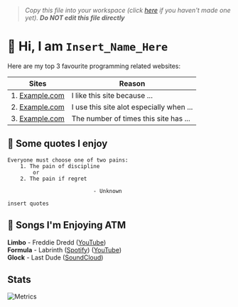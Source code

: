 > *Copy this file into your workspace (click [here](https://github.com/Limitly/Free-Copilot/blob/main/README.md#what-to-do) if you haven't made one yet). **Do __NOT__ edit this file directly***

<!-- YOUR ABOUT ME, delete the line above after you have copied this file into your workspace -->
# :wave: Hi, I am `Insert_Name_Here`

Here are my top 3 favourite programming related websites:

| Sites                              | Reason
|------------------------------------|------------------------------------------|
| 1. [Example.com](https://example.com) | I like this site because ...             |
| 2. [Example.com](https://example.com) | I use this site alot especially when ... |
| 3. [Example.com](https://example.com) | The number of times this site has ...    |

## 📖 Some quotes I enjoy
```
Everyone must choose one of two pains:
    1. The pain of discipline
        or
    2. The pain if regret
        
                           - Unknown
```

```
insert quotes
```

## 🎵 Songs I'm Enjoying ATM
**Limbo** - Freddie Dredd ([YouTube](https://youtu.be/yl6rhI20YgU))
<br />
**Formula** - Labrinth ([Spotify](https://open.spotify.com/)) ([YouTube](https://youtube.com))
<br />
**Glock** - Last Dude ([SoundCloud](https://soundcloud.com))

## Stats 
![Metrics](https://metrics.lecoq.io/1RB?template=classic&isocalendar=1&languages=1&habits=1&followup=1&introduction=1&achievements=1&notable=1&code=1&base=header%2C%20activity%2C%20community%2C%20repositories%2C%20metadata&base.indepth=false&base.hireable=false&base.skip=false&isocalendar=false&isocalendar.duration=half-year&languages=false&languages.limit=8&languages.threshold=0%25&languages.other=false&languages.colors=github&languages.sections=most-used&languages.indepth=false&languages.analysis.timeout=15&languages.analysis.timeout.repositories=7.5&languages.categories=markup%2C%20programming&languages.recent.categories=markup%2C%20programming&languages.recent.load=300&languages.recent.days=14&habits=false&habits.from=200&habits.days=14&habits.facts=true&habits.charts=false&habits.charts.type=classic&habits.trim=false&habits.languages.limit=8&habits.languages.threshold=0%25&followup=false&followup.sections=repositories&followup.indepth=false&followup.archived=true&introduction=false&introduction.title=true&achievements=false&achievements.threshold=S&achievements.secrets=true&achievements.display=detailed&achievements.limit=0&notable=false&notable.from=organization&notable.repositories=false&notable.indepth=false&notable.types=commit&notable.self=false&code=false&code.lines=12&code.load=400&code.days=3&code.visibility=public)

<!-- Insert your GitHub username instead of `1RB` in the link above -->

